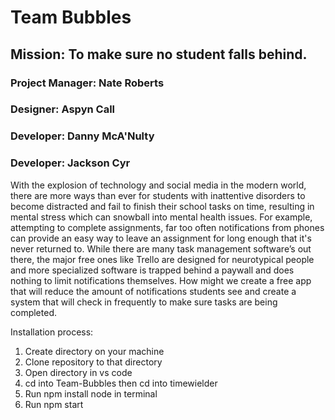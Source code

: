 # Team Bubbles

## Mission: To make sure no student falls behind.

### Project Manager: Nate Roberts
### Designer: Aspyn Call
### Developer: Danny McA'Nulty
### Developer: Jackson Cyr

With the explosion of technology and social media in the modern world, there are more ways than ever for students with inattentive disorders to become distracted and fail to finish their school tasks on time, resulting in mental stress which can snowball into mental health issues. For example, attempting to complete assignments, far too often notifications from phones can provide an easy way to leave an assignment for long enough that it's never returned to. While there are many task management software’s out there, the major free ones like Trello are designed for neurotypical people and more specialized software is trapped behind a paywall and does nothing to limit notifications themselves. How might we create a free app that will reduce the amount of notifications students see and create a system that will check in frequently to make sure tasks are being completed.

Installation process:
1) Create directory on your machine
2) Clone repository to that directory
3) Open directory in vs code
4) cd into Team-Bubbles then cd into timewielder
5) Run npm install node in terminal
6) Run npm start
